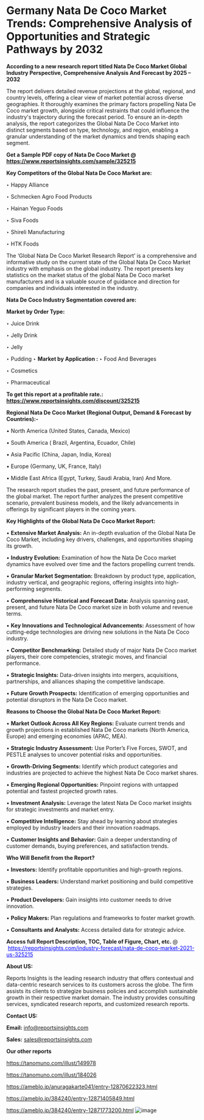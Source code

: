 # Germany Nata De Coco Market Trends: Comprehensive Analysis of Opportunities and Strategic Pathways by 2032

<strong>According to a new research report titled Nata De Coco Market Global Industry Perspective, Comprehensive Analysis And Forecast by 2025 – 2032</strong>

The report delivers detailed revenue projections at the global, regional, and country levels, offering a clear view of market potential across diverse geographies. It thoroughly examines the primary factors propelling Nata De Coco market growth, alongside critical restraints that could influence the industry's trajectory during the forecast period. To ensure an in-depth analysis, the report categorizes the Global Nata De Coco Market into distinct segments based on type, technology, and region, enabling a granular understanding of the market dynamics and trends shaping each segment.

<strong>Get a Sample PDF copy of Nata De Coco Market </strong><strong>@<a href=https://www.reportsinsights.com/sample/325215 style=color:#0000ff;> https://www.reportsinsights.com/sample/325215</a></strong></font>

<strong>Key Competitors of the Global Nata De Coco Market are:</strong>

‣ Happy Alliance

‣ Schmecken Agro Food Products

‣ Hainan Yeguo Foods

‣ Siva Foods

‣ Shireli Manufacturing

‣ HTK Foods

The ‘Global Nata De Coco Market Research Report’ is a comprehensive and informative study on the current state of the Global Nata De Coco Market industry with emphasis on the global industry. The report presents key statistics on the market status of the global Nata De Coco market manufacturers and is a valuable source of guidance and direction for companies and individuals interested in the industry.

<strong>Nata De Coco Industry Segmentation covered are:</strong>

<strong>Market by Order Type: </strong>

‣ Juice Drink

‣ Jelly Drink

‣ Jelly

‣ Pudding
‣ 
<strong>Market by Application :</strong>
‣ Food And Beverages

‣ Cosmetics

‣ Pharmaceutical

<strong>To get this report at a profitable rate.: <a href=https://www.reportsinsights.com/discount/325215 style=color:#0000ff;>https://www.reportsinsights.com/discount/325215</a></strong></font>

<strong>Regional Nata De Coco Market (Regional Output, Demand &amp; Forecast by Countries):-</strong>

• North America (United States, Canada, Mexico)

• South America ( Brazil, Argentina, Ecuador, Chile)

• Asia Pacific (China, Japan, India, Korea)

• Europe (Germany, UK, France, Italy)

• Middle East Africa (Egypt, Turkey, Saudi Arabia, Iran) And More.

The research report studies the past, present, and future performance of the global market. The report further analyzes the present competitive scenario, prevalent business models, and the likely advancements in offerings by significant players in the coming years.

<strong>Key Highlights of the Global Nata De Coco Market Report:</strong>

• <strong>Extensive Market Analysis:</strong> An in-depth evaluation of the Global Nata De Coco Market, including key drivers, challenges, and opportunities shaping its growth.

• <strong>Industry Evolution:</strong> Examination of how the Nata De Coco market dynamics have evolved over time and the factors propelling current trends.

• <strong>Granular Market Segmentation:</strong> Breakdown by product type, application, industry vertical, and geographic regions, offering insights into high-performing segments.

• <strong>Comprehensive Historical and Forecast Data:</strong> Analysis spanning past, present, and future Nata De Coco market size in both volume and revenue terms.

• <strong>Key Innovations and Technological Advancements:</strong> Assessment of how cutting-edge technologies are driving new solutions in the Nata De Coco industry.

• <strong>Competitor Benchmarking:</strong> Detailed study of major Nata De Coco market players, their core competencies, strategic moves, and financial performance.

• <strong>Strategic Insights:</strong> Data-driven insights into mergers, acquisitions, partnerships, and alliances shaping the competitive landscape.

• <strong>Future Growth Prospects:</strong> Identification of emerging opportunities and potential disruptors in the Nata De Coco market.

<strong>Reasons to Choose the Global Nata De Coco Market Report:</strong>

• <strong>Market Outlook Across All Key Regions:</strong> Evaluate current trends and growth projections in established Nata De Coco markets (North America, Europe) and emerging economies (APAC, MEA).

• <strong>Strategic Industry Assessment:</strong> Use Porter’s Five Forces, SWOT, and PESTLE analyses to uncover potential risks and opportunities.

• <strong>Growth-Driving Segments:</strong> Identify which product categories and industries are projected to achieve the highest Nata De Coco market shares.

• <strong>Emerging Regional Opportunities:</strong> Pinpoint regions with untapped potential and fastest projected growth rates.

• <strong>Investment Analysis:</strong> Leverage the latest Nata De Coco market insights for strategic investments and market entry.

• <strong>Competitive Intelligence:</strong> Stay ahead by learning about strategies employed by industry leaders and their innovation roadmaps.

• <strong>Customer Insights and Behavior:</strong> Gain a deeper understanding of customer demands, buying preferences, and satisfaction trends.

<strong>Who Will Benefit from the Report?</strong>

• <strong>Investors:</strong> Identify profitable opportunities and high-growth regions.

• <strong>Business Leaders:</strong> Understand market positioning and build competitive strategies.

• <strong>Product Developers:</strong> Gain insights into customer needs to drive innovation.

• <strong>Policy Makers:</strong> Plan regulations and frameworks to foster market growth.

• <strong>Consultants and Analysts:</strong> Access detailed data for strategic advice.
</ul>
<strong>Access full Report Description, TOC, Table of Figure, Chart, etc. </strong>@  <a href=https://reportsinsights.com/industry-forecast/nata-de-coco-market-2021-us-325215 style=color:#0000ff;>https://reportsinsights.com/industry-forecast/nata-de-coco-market-2021-us-325215</a></font>

<strong><strong>About US</strong>:</strong>

Reports Insights is the leading research industry that offers contextual and data-centric research services to its customers across the globe. The firm assists its clients to strategize business policies and accomplish sustainable growth in their respective market domain. The industry provides consulting services, syndicated research reports, and customized research reports.

<strong>Contact US:</strong>

<p class=""""><b>Email:</b> <a href=mailto:info@reportsinsights.com>info@reportsinsights.com</a></p>
<p class=""""><b>Sales:</b> <a href=mailto:sales@reportsinsights.com>sales@reportsinsights.com</a></p>

<strong>Our other reports</strong>

<a href=https://tanomuno.com/illust/149978>https://tanomuno.com/illust/149978</a>

<a href=https://tanomuno.com/illust/184026>https://tanomuno.com/illust/184026</a>

<a href=https://ameblo.jp/anuragakarte041/entry-12870622323.html>https://ameblo.jp/anuragakarte041/entry-12870622323.html</a>

<a href=https://ameblo.jp/384240/entry-12871405849.html>https://ameblo.jp/384240/entry-12871405849.html</a>

<a href=https://ameblo.jp/384240/entry-12871773200.html>https://ameblo.jp/384240/entry-12871773200.html</a>
![image](https://github.com/user-attachments/assets/c08c7273-e17c-490d-9507-fb112a9bbbf7)
